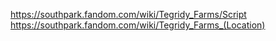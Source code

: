 https://southpark.fandom.com/wiki/Tegridy_Farms/Script
https://southpark.fandom.com/wiki/Tegridy_Farms_(Location)
